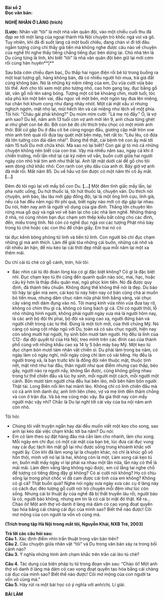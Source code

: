**Bài số 2**<br>
**Đọc văn bản:**<br>

**NGHỆ NHÂN Ở LÀNG (trích)**<br>

**[Lược:** Nhân vật “tôi” là một nhà văn quân đội, vào một chiều cuối thu đã đạp xe tới một làng của ngoại thành Hà Nội chuyện trò khốc ngả voi và gõ. Tuy nhiên, khi đã đi suốt làng cả một buổi chiều, đang chán vì đi tới đâu ngắm tượng cũng chỉ thấy giả tiền mà không nghe được câu nào về chuyện của nghề thì nghe thấy tiếng chẳng tiếng đục bèn dừng lại. Chủ nhà tên là Du cũng từng là lính, khi biết “tôi” là nhà văn quân đội bèn giữ lại mời cơm rồi cùng hàn huyên**]**

Sau bữa cơm chiều đạm bạc, Du thắp hai ngọn điện rồi bê từ trong buồng ra một loạt tượng gỗ, hàng không bán, đã có nhiều người hỏi mua, trả giá đắt cũng không bán. Nó là những kỷ niệm riêng của em, Du vừa cười vừa bảo tôi thế. Anh cho tôi xem một pho tượng nhỏ, cao hơn gang tay, đục bằng gỗ lát, vân gỗ nổi lên sáng bóng. Tượng một cô bé khoảng chín, mười tuổi, tóc xõa phủ kín một bên vai, đầu ngọc về một bên, một ngón tay đưa lên miệng, hai chân hơi khum cong như đang nhảy nhót. Một cái mặt xấu xí nhưng nghịch ngợm, mặt nhọ lại, mũi hếch lên và cái miệng như lệch về một phía. Tôi hỏi: "Cháu gái phải không?" Du mủm mỉm cười: "Lá mẹ nó đấy." Ồ, là vợ anh sao? Du kể, năm anh 13 tuổi còn vợ anh mới lên 9, anh chưa từng ghét ai như ghét con bé đó. Bởi con bé đó chỉ thích trêu chọc có một mình anh thôi. Bất cứ gặp Du ở đâu cô bé cũng ngogo đầu, giương cặp mắt tròn xoe nhìn anh tinh quái rồi đưa tay quệt một bên mép, hét rất to: "Lêu lêu, có đứa đã lớn tướng còn đái dầm nhá!". Đúng thế thật, cái bệnh trẻ con ấy mãi tới năm 15 tuổi Du mới chữa khỏi. Mà sao nó lại biết? Con gái gì tò mò cả những chuyện không nên biết của con trai. Vậy mà nhiều năm sau, ngay cả khi ở chiến trường, mỗi lần nhớ lại cái kỷ niệm vớ vẩn, buồn cười giữa hai người ngày còn nhỏ trái tim anh như thắt lại. Anh lật mặt dưới cái để gỗ cho tôi xem dòng chữ khắc nhỏ: Con ranh con yêu dấu của anh ơi. Bây giờ vợ anh đã mất rồi. Mất năm 85. Du về hầu vợ ốm được có một năm thì cô ấy mất. **[...]**

Đêm đó tôi ngủ lại với mấy bố con Du. **[...]** Một đêm tỉnh giấc mấy lần, lại pha nước uống, Du hút thuốc lá, tôi hút thuốc lá, chuyện vãn. Du thích nói chuyện, anh bảo, lâu lâu mới gặp đồng đội, lại là một ông lính cựu, lính già, nếu cả hai đều nằm ngủ thì phí quá, biết ngày nào mới có dịp gặp lại nhau. Du nói, hiện nay anh là người vô dụng của gia đình. Thằng lớn chuyên lên rừng mua gỗ quý và ngả voi về bán lại cho các nhà làm nghề. Những tháng ở nhà, nó cùng nhóm bạn đục chạm sơn thếp kiểu bắt công cho các đình, đền, miếu trong tỉnh. Nó còn có nghề đục ngà voi các tượng Phật nhỏ bày trong tủ chè hoặc các con thú để chặn giấy. Em trai nó có


tài đục kềnh bông phỏng từ linh và tiền tử linh. Con người bỏ chỉ đục chạm những gì mà anh thích. Làm để giải tỏa những cái buồn, những cái nhớ và rất nhiều ân hận, để níu kéo lại cái thời đẹp nhất qua mỗi năm lại một xa thêm mãi.

Du chỉ cái tủ chè có gỗ cánh, trơn, hỏi tôi:
- Bác nhìn cái tủ đó đoán lòng kia có gì đặc biệt không?
Có gì là đặc biệt nhỉ. Đục chạm kẹo tủ thì cũng đến quanh quẩn nào sóc, mai, hạc, hoặc câu kỳ hơn là thấp điều quân mai, ngũ phúc kim tiền. Nó đã được quy định, đã thành tiêu chuẩn. Không đúng thế không thể nói là đẹp. Du bảo tôi hãy lại gần mà xem, cái kẹo tủ này hiện nay cơ bản cũng chả ai muốn bỏ tiền mua, nhưng dăm chục năm nữa phải tính bằng vàng, vài chục cây vàng mới dám đụng vào nó. Tôi mang kính vừa nhìn vừa đưa tay rờ, không có chim thu gì cả, không có tùng bách gì cả. Chỉ có người thôi, lỗ nhỏ những hình người, không phải người ngày xưa mà là người hôm nay, là các anh bộ đội thi phai, bộ đội và súng cao xạ, người đứng bán và người chết trong các tư thế. Đúng là một tích mới, của thời chúng Mỹ. Nó càng có súng cột nhập ngũ với Du, toàn xá có sáu chục người, hiện nay còn sống mười hai người, hy sinh bốn mươi tám người. Họ đều là lính của C12- đại đội quyết tử của Hà Nội, treo mình trên các đỉnh cao của thành phố cùng với những khẩu cao xạ 14 ly 5 bắn máy bay Mỹ. Một kẹo tủ đục chạm bón mươi tám nhân vật chiến sĩ. Du phải làm trong ba năm, có ngày làm có ngày nghỉ, mỗi ngày cũng chỉ làm có vài tiếng. Họ đều là người trong xã, là bạn trước khi là đồng đội nên thuộc mặt, thuộc tính nết, mặt nhớ như hai đầu, thân người như que điểm nhưng cao thấp, béo gầy, người nào ra người nấy, không lẫn được, cũng không giống nhau trong tư thế chiến đấu và lúc hy sinh, mỗi người một cách, mỗi người một cảnh. Bốn mươi tám người chia đều hai bên lèo, mỗi bên hăm bốn người. Thật tài. Long Biên nổi lên hai mảnh lèo. Không chỉ có lính chiến đấu mà có cả anh linh danh dự, anh linh liên chèo, vợ và mẹ lính đến thăm chồng và con ở trận địa. Và bà mẹ cũng mặc vậy. Ba gia thời nay còn mấy người mặc vậy nhỉ? Chắc là Du lại nghĩ tới cái váy của ba nội năm anh còn nhỏ.

Tôi hỏi:
- Chúng tôi viết truyện ngắn hay dài đều muốn viết một kẹo cho xong, sao anh lại kéo dài việc chạm khắc tới ba năm?
Du nói:
- Em có làm theo sự đặt hàng đâu mà cần làm cho nhanh, làm cho xong. Mỗi ngày em chỉ đục có một cái mặt của bạn bè, lúc đưa cái đục vung nay cái đục tách lên mặt gỗ lại như được sống trong khoảnh khắc với người ấy. Còn khi đã làm xong lại là chuyện khác, nó chỉ là khúc gỗ vô hồn thôi, mình với nó lại là hai, không còn là một. Làm xong cái kẹo tủ en, buồn mất mấy ngày vì lại phải xa nhau một lần nữa, lần này có thể là mãi mãi. Làm đêm vắng lặng không ngủ được, em cứ lắng tai nghe chỗ để tượng có tiếng động đậy gì không? Có ai cười nói không? Họ có chịu sống lại trong phút chốc vì đã cam được cái tình của em không? Không có gì cả? Thật buồn quá? Nghe nói ngày xưa ngày xưa các cụ ở làng này có cách đục đẽo tượng gỗ cười nói trò chuyện mỗi đêm như lúc còn sống. Nhưng cái bí thuật ấy của nghề đã bị thất truyền lâu rồi, người bảo là có, người bảo không, nhưng em tin là có cái bí mật đó thật. Kể ra...
Chào ôi! Một anh thợ vô danh ở làng mà dám có cao vọng đoạt quyền tạo hóa bằng cái chàng cái đục của mình sao? Biết thế nào được! Cõi mơ mộng của con người ta vốn vô cùng mà.

**(Trích trong tập Hà Nội trong mắt tôi, Nguyễn Khải, NXB Trẻ, 2003)**<br>

**Trả lời các câu hỏi sau:**<br>
**Câu 1.** Xác định điểm nhìn trần thuật trong văn bản trên?<br>
**Câu 2.** Câu chuyện giữa nhân vật “tôi” và Du trong văn bản xảy ra trong bối cảnh nào?<br>
**Câu 3.** Ý nghĩa những hình ảnh chạm khắc trên trần cái lèo tủ chè?<br>

**Câu 4.** Tác dụng của biện pháp tu từ trong đoạn văn sau: “Chào ôi! Một anh thợ vô danh ở làng mà dám có cao vọng đoạt quyền tạo hóa bằng cái chàng cái đục của mình sao? Biết thế nào được! Cõi mơ mộng của con người ta vốn vô cùng mà.”<br>
**Câu 5.** Hãy rút ra một bài học có ý nghĩa với anh/chị. Lí giải.<br>

**BÀI LÀM**
